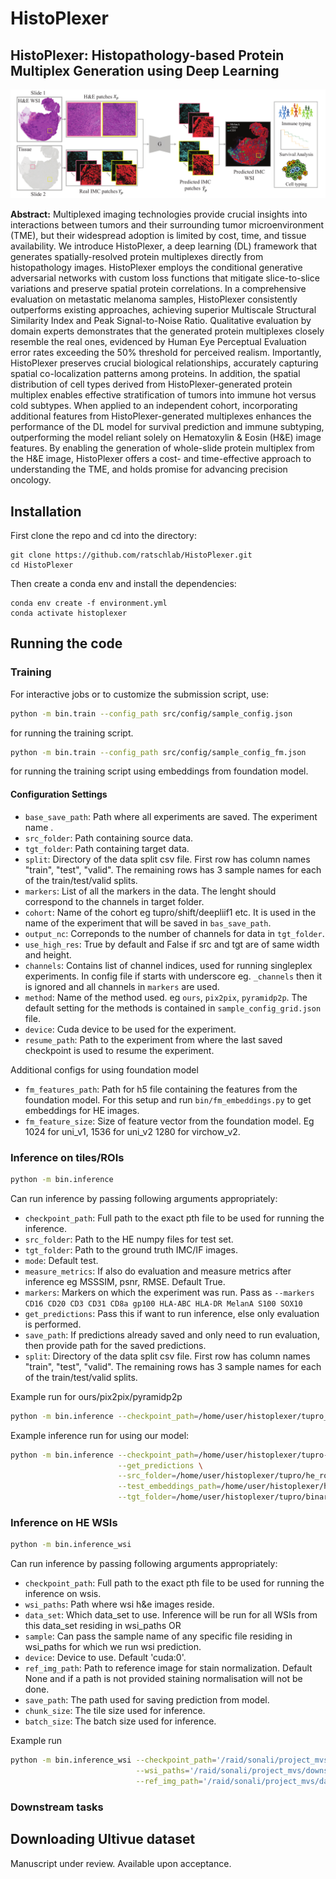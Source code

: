 # HistoPlexer 

## HistoPlexer: Histopathology-based Protein Multiplex Generation using Deep Learning

![HistoPlexer Overview](docs/overview.png)

**Abstract:** Multiplexed imaging technologies provide crucial insights into interactions between tumors and their surrounding tumor microenvironment (TME), but their widespread adoption is limited by cost, time, and tissue availability. We introduce HistoPlexer, a deep learning (DL) framework that generates spatially-resolved protein multiplexes directly from histopathology images. HistoPlexer employs the conditional generative adversarial networks with custom loss functions that mitigate slice-to-slice variations and preserve spatial protein correlations. In a comprehensive evaluation on metastatic melanoma samples, HistoPlexer consistently outperforms existing approaches, achieving superior Multiscale Structural Similarity Index and Peak Signal-to-Noise Ratio. Qualitative evaluation by domain experts demonstrates that the generated protein multiplexes closely resemble the real ones, evidenced by Human Eye Perceptual Evaluation error rates exceeding the 50\% threshold for perceived realism. Importantly, HistoPlexer preserves crucial biological relationships, accurately capturing spatial co-localization patterns among proteins. In addition, the spatial distribution of cell types derived from HistoPlexer-generated protein multiplex enables effective stratification of tumors into immune hot versus cold subtypes. When applied to an independent cohort, incorporating additional features from HistoPlexer-generated multiplexes enhances the performance of the DL model for survival prediction and immune subtyping, outperforming the model reliant solely on Hematoxylin & Eosin (H&E) image features. By enabling the generation of whole-slide protein multiplex from the H&E image, HistoPlexer offers a cost- and time-effective approach to understanding the TME, and holds promise for advancing precision oncology.

## Installation
First clone the repo and cd into the directory:
```shell
git clone https://github.com/ratschlab/HistoPlexer.git
cd HistoPlexer
```
Then create a conda env and install the dependencies:
```shell
conda env create -f environment.yml
conda activate histoplexer
```
## Running the code 
### Training 
For interactive jobs or to customize the submission script, use:

```bash
python -m bin.train --config_path src/config/sample_config.json

```
for running the training script.


```bash
python -m bin.train --config_path src/config/sample_config_fm.json

```
for running the training script using embeddings from foundation model. 


#### Configuration Settings

- `base_save_path`: Path where all experiments are saved. The experiment name .
- `src_folder`: Path containing source data.
- `tgt_folder`: Path containing target data.
- `split`: Directory of the data split csv file. First row has column names "train", "test", "valid". The remaining rows has 3 sample names for each of the train/test/valid splits.
- `markers`: List of all the markers in the data. The lenght should correspond to the channels in target folder. 
- `cohort`: Name of the cohort eg tupro/shift/deepliif1 etc. It is used in the name of the experiment that will be saved in `bas_save_path`. 
- `output_nc`: Correponds to the number of channels for data in `tgt_folder`. 
- `use_high_res`: True by default and False if src and tgt are of same width and height. 
- `channels`: Contains list of channel indices, used for running singleplex experiments. In config file if starts with underscore eg. `_channels` then it is ignored and all channels in `markers` are used. 
- `method`: Name of the method used. eg `ours`, `pix2pix`, `pyramidp2p`. The default setting for the methods is contained in `sample_config_grid.json` file.
- `device`: Cuda device to be used for the experiment. 
- `resume_path`: Path to the experiment from where the last saved checkpoint is used to resume the experiment. 


Additional configs for using foundation model
- `fm_features_path`: Path for h5 file containing the features from the foundation model. For this setup and run `bin/fm_embeddings.py` to get embeddings for HE images.  
- `fm_feature_size`: Size of feature vector from the foundation model. Eg 1024 for uni_v1, 1536 for uni_v2 1280 for virchow_v2.

### Inference on tiles/ROIs
```bash
python -m bin.inference
```
Can run inference by passing following arguments appropriately: 
- `checkpoint_path`: Full path to the exact pth file to be used for running the inference. 
- `src_folder`: Path to the HE numpy files for test set. 
- `tgt_folder`: Path to the ground truth IMC/IF images. 
- `mode`: Default test. 
- `measure_metrics`: If also do evaluation and measure metrics after inference eg MSSSIM, psnr, RMSE. Default True. 
- `markers`: Markers on which the experiment was run. Pass as `--markers CD16 CD20 CD3 CD31 CD8a gp100 HLA-ABC HLA-DR MelanA S100 SOX10`
- `get_predictions`: Pass this if want to run inference, else only evaluation is performed.  
- `save_path`: If predictions already saved and only need to run evaluation, then provide path for the saved predictions. 
- `split`: Directory of the data split csv file. First row has column names "train", "test", "valid". The remaining rows has 3 sample names for each of the train/test/valid splits.

Example run for ours/pix2pix/pyramidp2p
```bash
python -m bin.inference --checkpoint_path=/home/user/histoplexer/tupro_ours_channels-all_seed-0/checkpoint-step_500000.pt --get_predictions
```

Example inference run for using our model: 
```bash
python -m bin.inference --checkpoint_path=/home/user/histoplexer/tupro-patches_ours_channels-all_seed-0/checkpoint-step_300000.pt \
                        --get_predictions \
                        --src_folder=/home/user/histoplexer/tupro/he_rois_test/binary_he_rois_test \
                        --test_embeddings_path=/home/user/histoplexer/he_rois_test/embeddings-uni_v1.h5 \
                        --tgt_folder=/home/user/histoplexer/tupro/binary_imc_processed_11x                        
```

### Inference on HE WSIs
```bash
python -m bin.inference_wsi
```
Can run inference by passing following arguments appropriately: 
- `checkpoint_path`: Full path to the exact pth file to be used for running the inference on wsis. 
- `wsi_paths`: Path where wsi h&e images reside. 
- `data_set`: Which data_set to use. Inference will be run for all WSIs from this data_set residing in wsi_paths OR 
- `sample`: Can pass the sample name of any specific file residing in wsi_paths for which we run wsi prediction. 
- `device`: Device to use. Default 'cuda:0'.
- `ref_img_path`: Path to reference image for stain normalization. Default None and if a path is not provided staining normalisation will not be done.
- `save_path`: The path used for saving prediction from model. 
- `chunk_size`: The tile size used for inference.
- `batch_size`: The batch size used for inference. 

Example run 
```bash
python -m bin.inference_wsi --checkpoint_path='/raid/sonali/project_mvs/nmi_results/ours/tupro_ours_channels-all_seed-3/checkpoint-step_495000.pt'\
                            --wsi_paths='/raid/sonali/project_mvs/downstream_tasks/immune_phenotyping/tupro/HE_new_wsi' \
                            --ref_img_path='/raid/sonali/project_mvs/data/tupro/HE_reference/MAHOBAM_F1.png'
```

### Downstream tasks 

<!-- Details about our model architecture and implementation can be found in our [preprint](). If you use this code, please consider citing our work: -->


## Downloading Ultivue dataset 
Manuscript under review. Available upon acceptance.
